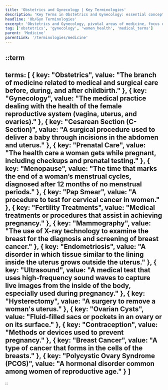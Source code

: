 ```yaml
---
title: 'Obstetrics and Gynecology | Key Terminologies'
description: 'Key Terms in Obstetrics and Gynecology: essential concepts in women’s health, from reproductive care to childbirth.'
headline: 'Ob/Gyn Terminologies'
excerpt: 'Obstetrics and Gynecology, pivotal areas of medicine, focus on women’s health, pregnancy, and childbirth, encompassing a wide array of specialized terminologies.'
tag: ['obstetrics', 'gynecology', 'women_health', 'medical_terms']
parent: 'Medicine'
parentLink: '/terminologies/medicine'
---
```

::term
---
terms: [
    {
        key: "Obstetrics",
        value: "The branch of medicine related to medical and surgical care before, during, and after childbirth."
    },
    {
        key: "Gynecology",
        value: "The medical practice dealing with the health of the female reproductive system (vagina, uterus, and ovaries)."
    },
    {
        key: "Cesarean Section (C-Section)",
        value: "A surgical procedure used to deliver a baby through incisions in the abdomen and uterus."
    },
    {
        key: "Prenatal Care",
        value: "The health care a woman gets while pregnant, including checkups and prenatal testing."
    },
    {
        key: "Menopause",
        value: "The time that marks the end of a woman’s menstrual cycles, diagnosed after 12 months of no menstrual periods."
    },
    {
        key: "Pap Smear",
        value: "A procedure to test for cervical cancer in women."
    },
    {
        key: "Fertility Treatments",
        value: "Medical treatments or procedures that assist in achieving pregnancy."
    },
    {
        key: "Mammography",
        value: "The use of X-ray technology to examine the breast for the diagnosis and screening of breast cancer."
    },
    {
        key: "Endometriosis",
        value: "A disorder in which tissue similar to the lining inside the uterus grows outside the uterus."
    },
    {
        key: "Ultrasound",
        value: "A medical test that uses high-frequency sound waves to capture live images from the inside of the body, especially used during pregnancy."
    },
    {
        key: "Hysterectomy",
        value: "A surgery to remove a woman's uterus."
    },
    {
        key: "Ovarian Cysts",
        value: "Fluid-filled sacs or pockets in an ovary or on its surface."
    },
    {
        key: "Contraception",
        value: "Methods or devices used to prevent pregnancy."
    },
    {
        key: "Breast Cancer",
        value: "A type of cancer that forms in the cells of the breasts."
    },
    {
        key: "Polycystic Ovary Syndrome (PCOS)",
        value: "A hormonal disorder common among women of reproductive age."
    }
]
---
::